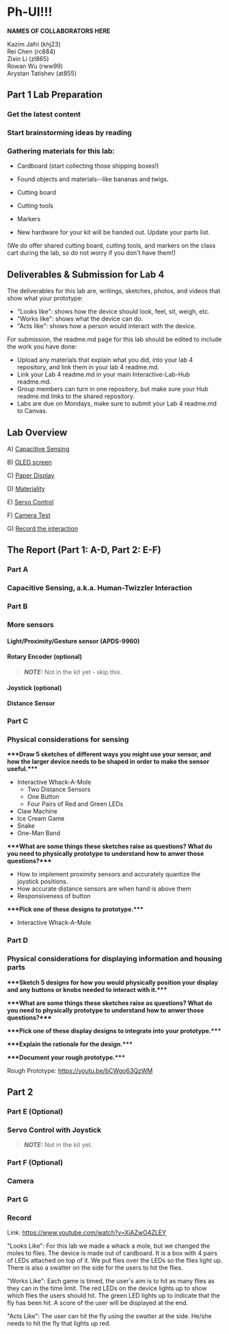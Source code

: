 # Ph-UI!!!

**NAMES OF COLLABORATORS HERE**

Kazim Jafri (khj23)\
Rei Chen (rc884)\
Zixin Li (zl865)\
Rowan Wu (rww99)\
Arystan Tatishev (at855)

## Part 1 Lab Preparation

### Get the latest content

### Start brainstorming ideas by reading

### Gathering materials for this lab:

* Cardboard (start collecting those shipping boxes!)
* Found objects and materials--like bananas and twigs.
* Cutting board
* Cutting tools
* Markers

* New hardware for your kit will be handed out. Update your parts list. 


(We do offer shared cutting board, cutting tools, and markers on the class cart during the lab, so do not worry if you don't have them!)

## Deliverables \& Submission for Lab 4

The deliverables for this lab are, writings, sketches, photos, and videos that show what your prototype:
* "Looks like": shows how the device should look, feel, sit, weigh, etc.
* "Works like": shows what the device can do.
* "Acts like": shows how a person would interact with the device.

For submission, the readme.md page for this lab should be edited to include the work you have done:
* Upload any materials that explain what you did, into your lab 4 repository, and link them in your lab 4 readme.md.
* Link your Lab 4 readme.md in your main Interactive-Lab-Hub readme.md. 
* Group members can turn in one repository, but make sure your Hub readme.md links to the shared repository.
* Labs are due on Mondays, make sure to submit your Lab 4 readme.md to Canvas.


## Lab Overview

A) [Capacitive Sensing](#part-a)

B) [OLED screen](#part-b) 

C) [Paper Display](#part-c)

D) [Materiality](#part-d)

E) [Servo Control](#part-e)

F) [Camera Test](#part-f)

G) [Record the interaction](#part-g)


## The Report (Part 1: A-D, Part 2: E-F)

### Part A
### Capacitive Sensing, a.k.a. Human-Twizzler Interaction 


### Part B
### More sensors

#### Light/Proximity/Gesture sensor (APDS-9960)

#### Rotary Encoder (optional)

> **_NOTE:_**  Not in the kit yet - skip this.

#### Joystick (optional)

#### Distance Sensor

### Part C
### Physical considerations for sensing

**\*\*\*Draw 5 sketches of different ways you might use your sensor, and how the larger device needs to be shaped in order to make the sensor useful.\*\*\***

* Interactive Whack-A-Mole
  * Two Distance Sensors
  * One Button
  * Four Pairs of Red and Green LEDs
* Claw Machine
* Ice Cream Game
* Snake
* One-Man Band

**\*\*\*What are some things these sketches raise as questions? What do you need to physically prototype to understand how to anwer those questions?\*\*\***

* How to implement proximity sensors and accurately quantize the joystick positions.
* How accurate distance sensors are when hand is above them
* Responsiveness of button

**\*\*\*Pick one of these designs to prototype.\*\*\***

* Interactive Whack-A-Mole

### Part D
### Physical considerations for displaying information and housing parts

**\*\*\*Sketch 5 designs for how you would physically position your display and any buttons or knobs needed to interact with it.\*\*\***

**\*\*\*What are some things these sketches raise as questions? What do you need to physically prototype to understand how to anwer those questions?\*\*\***

**\*\*\*Pick one of these display designs to integrate into your prototype.\*\*\***

**\*\*\*Explain the rationale for the design.\*\*\*** 

**\*\*\*Document your rough prototype.\*\*\***

Rough Prototype: https://youtu.be/bCWgo63QzWM

## Part 2

### Part E (Optional)
### Servo Control with Joystick

> **_NOTE:_**  Not in the kit yet.

### Part F (Optional)
### Camera

### Part G

### Record

Link: https://www.youtube.com/watch?v=XiAZwO4ZLEY

"Looks Like": For this lab we made a whack a mole, but we changed the moles to flies. The device is made out of cardboard. It is a box with 4 pairs of LEDs attached on top of it. We put flies over the LEDs so the flies light up. There is also a swatter on the side for the users to hit the flies.

"Works Like": Each game is timed, the user's aim is to hit as many flies as they can in the time limit. The red LEDs on the device lights up to show which flies the users should hit. The green LED lights up to indicate that the fly has been hit. A score of the user will be displayed at the end.

"Acts Like": The user can hit the fly using the swatter at the side. He/she needs to hit the fly that lights up red.
